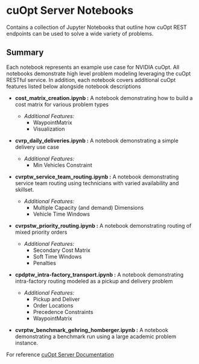 # cuOpt Server Notebooks

Contains a collection of Jupyter Notebooks that outline how cuOpt REST endpoints can be used to solve a wide variety of problems.

## Summary
Each notebook represents an example use case for NVIDIA cuOpt. All notebooks demonstrate high level problem modeling leveraging the cuOpt RESTful service.  In addition, each notebook covers additional cuOpt features listed below alongside notebook descriptions

- **cost_matrix_creation.ipynb :** A notebook demonstrating how to build a cost matrix for various problem types
    - *Additional Features:* 
        - WaypointMatrix
        - Visualization

- **cvrp_daily_deliveries.ipynb :** A notebook demonstrating a simple delivery use case
    - *Additional Features:*
        - Min Vehicles Constraint

- **cvrptw_service_team_routing.ipynb :** A notebook demonstrating service team routing using technicians with varied availability and skillset.
    - *Additional Features:*
        - Multiple Capacity (and demand) Dimensions
        - Vehicle Time Windows

- **cvrpstw_priority_routing.ipynb :** A notebook demonstrating routing of mixed priority orders
    - *Additional Features:*
        - Secondary Cost Matrix
        - Soft Time Windows
        - Penalties

- **cpdptw_intra-factory_transport.ipynb :** A notebook demonstrating intra-factory routing modeled as a pickup and delivery problem
    - *Additional Features:* 
        - Pickup and Deliver
        - Order Locations
        - Precedence Constraints
        - WaypointMatrix

- **cvrptw_benchmark_gehring_homberger.ipynb :** A notebook demonstrating a benchmark run using a large academic problem instance.


For reference [cuOpt Server Documentation](https://docs.nvidia.com/cuopt/serv_api.html)
